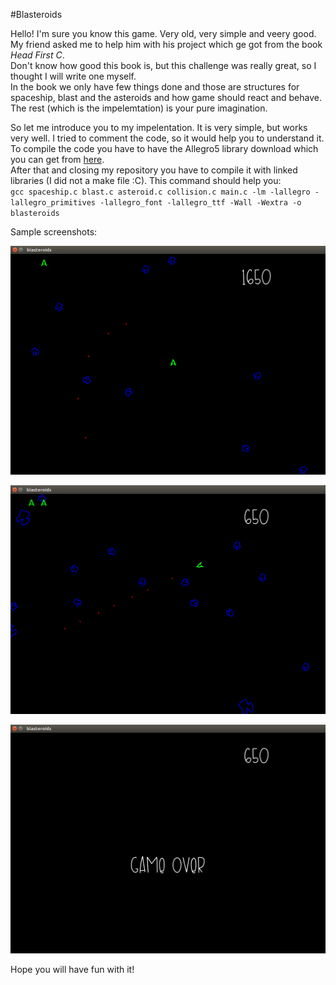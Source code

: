 #Blasteroids

Hello! I'm sure you know this game. Very old, very simple and veery good.  
My friend asked me to help him with his project which ge got from the book _Head First C_.  
Don't know how good this book is, but this challenge was really great, so I thought I will write one myself.  
In the book we only have few things done and those are structures for spaceship, blast and the asteroids and how game should react and behave. The rest (which is the impelemtation) is your pure imagination.

So let me introduce you to my impelentation. It is very simple, but works very well. I tried to comment the code, so it would help you to understand it.  
To compile the code you have to have the Allegro5 library download which you can get from [here](http://liballeg.org/download.html).  
After that and closing my repository you have to compile it with linked libraries (I did not a make file :C). This command should help you:  
`gcc spaceship.c blast.c asteroid.c collision.c main.c -lm -lallegro -lallegro_primitives -lallegro_font -lallegro_ttf -Wall -Wextra -o blasteroids`

Sample screenshots:

![Screen one.](/images/blasteroids_git.png)

![Screen two.](/images/blasteroids2_git.png)

![Game over.](/images/blasteroids3_git.png)

Hope you will have fun with it!


